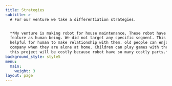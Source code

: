 ```yaml
---
title: Strategies
subtitle: >-
  # For our venture we take a differentiation strategies.


  **My venture is making robot for house maintenance. These robot have all the
  feature as human being. We did not target any specific segment. This will be
  helpful for human to make relationship with them. old people can enjoy their
  company when they are alone at home. Children can play games with them. Also
  this project will be costly because robot have so many costly parts.**
background_style: style5
menu:
  main:
    weight: 3
layout: page
---
```


